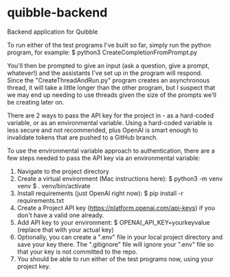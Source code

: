 # quibble-backend
Backend application for Quibble

To run either of the test programs I've built so far, simply run the python program, for example:
    $ python3 CreateCompletionFromPrompt.py

You'll then be prompted to give an input (ask a question, give a prompt, whatever!) and the assistants I've set up in the program will respond.  
Since the "CreateThreadAndRun.py" program creates an asynchronous thread, it will take a little longer than the other program, but I suspect that we may end up needing to use threads given the size of the prompts we'll be creating later on.

There are 2 ways to pass the API key for the project in - as a hard-coded variable, or as an environmental variable.  Using a hard-coded variable is less secure and not recommended, plus OpenAI is smart enough to invalidate tokens that are pushed to a GitHub branch.

To use the environmental variable approach to authentication, there are a few steps needed to pass the API key via an environmental variable:
1. Navigate to the project directory
2. Create a virtual environment (Mac instructions here):
    $ python3 -m venv venv
    $ . venv/bin/activate
3. Install requirements (just OpenAI right now):
    $ pip install -r requirements.txt
4. Create a Project API key (https://platform.openai.com/api-keys) if you don't have a valid one already.
5. Add API key to your environment:
    $ OPENAI_API_KEY=yourkeyvalue (replace that with your actual key)
6. Optionally, you can create a ".env" file in your local project directory and save your key there.  The ".gitignore" file will ignore your ".env" file so that your key is not committed to the repo.
7. You should be able to run either of the test programs now, using your project key.